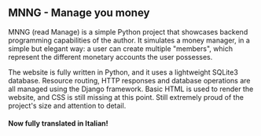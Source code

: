 ## MNNG - Manage you money

MNNG (read Manage) is a simple Python project that showcases backend programming capabilities of the author.
It simulates a money manager, in a simple but elegant way: a user can create multiple "members", which represent the different monetary accounts the user possesses.

The website is fully written in Python, and it uses a lightweight SQLite3 database.
Resource routing, HTTP responses and database operations are all managed using the Django framework.
Basic HTML is used to render the website, and CSS is still missing at this point.
Still extremely proud of the project's size and attention to detail.

#### Now fully translated in Italian!